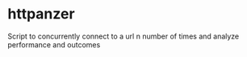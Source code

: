 httpanzer
=====================

Script to concurrently connect to a url n number of times and analyze performance and outcomes

